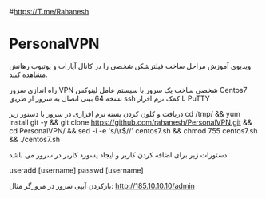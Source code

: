 #https://T.me/Rahanesh 

# PersonalVPN 

ویدیوی آموزش مراحل ساخت فیلترشکن شخصی را در کانال آپارات و یوتیوب رهانش مشاهده کنید.

راه اندازی سرور VPN شخصی
ساخت یک سرور با سیستم عامل لینوکس Centos7 نسخه 64 بیتی
اتصال به سرور از طریق ssh با کمک نرم افزار PuTTY

دریافت و کلون کردن بسته نرم افزاری در سرور با دستور زیر 
cd /tmp/ && yum install git -y && git clone https://github.com/rahanesh/PersonalVPN.git && cd PersonalVPN/ && sed -i -e 's/\r$//' centos7.sh && chmod 755 centos7.sh && ./centos7.sh

دستورات زیر برای اضافه کردن کاربر و ایجاد پسورد کاربر در سرور می باشد

useradd [username] 
passwd [username]

بازکردن آیپی سرور در مرورگر 
مثال:
http://185.10.10.10/admin

